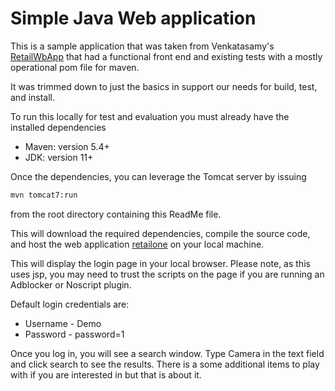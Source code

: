 # Simple Java Web application

This is a sample application that was taken from Venkatasamy's [RetailWbApp](https://github.com/Venkatasamy/RetailWebApp.git) that had a functional front end and existing tests with a mostly operational pom file for maven.

It was trimmed down to just the basics in support our needs for build, test, and install.

To run this locally for test and evaluation you must already have the installed dependencies
*  Maven: version 5.4+
*  JDK: version 11+
  
Once the dependencies, you can leverage the Tomcat server by issuing
```bash
mvn tomcat7:run
```
from the root directory containing this ReadMe file.

This will download the required dependencies, compile the source code, and host the web application [retailone](http://localhost:8026/retailone) on your local machine.

This will display the login page in your local browser.  Please note, as this uses jsp, you may need to trust the scripts on the page if you are running an Adblocker or Noscript plugin.

Default login credentials are:
*  Username - Demo
*  Password - password=1

Once you log in, you will see a search window.  Type Camera in the text field and click search to see the results.  There is a some additional items to play with if you are interested in but that is about it.
